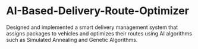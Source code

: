 # AI-Based-Delivery-Route-Optimizer
Designed and implemented a smart delivery management system that assigns packages to vehicles and optimizes their routes using AI algorithms such as Simulated Annealing and Genetic Algorithms.
